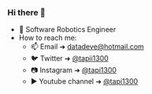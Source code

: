 ### Hi there 👋

+ 🤖 Software Robotics Engineer
+ How to reach me:
  + 📫 Email ➜ datadeve@hotmail.com
  + 🐦 Twitter ➜ [@tapii1300](https://twitter.com/Tapii1300)
  + 📷 Instagram ➜ [@tapi1300](https://www.instagram.com/tapi1300/)
  + ▶️ Youtube channel ➜ [@tapi1300](https://www.youtube.com/channel/UCKFWXxR2xqFmN1xv-3ufhHw)



<!--
![tapi1300's GitHub stats](https://github-readme-stats.vercel.app/api?username=tapi1300&show_icons=true&theme=react)

[![Top Langs](https://github-readme-stats.vercel.app/api/top-langs/?username=tapi1300)](https://github.com/anuraghazra/github-readme-stats)
-->
